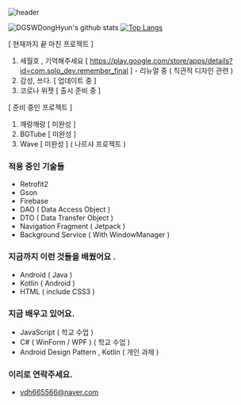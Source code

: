 ![header](https://capsule-render.vercel.app/api?type=wave&color=gradient&height=250&section=header&text=안녕하세요%20%20👋&fontSize=60&fontAlignY=35)


![DGSWDongHyun's github stats](https://github-readme-stats.vercel.app/api?username=DGSWDongHyun&show_icons=true&theme=cobalt)  [![Top Langs](https://github-readme-stats.vercel.app/api/top-langs/?username=DGSWDongHyun&layout=compact)](https://github.com/anuraghazra/github-readme-stats)

[ 현재까지 끝 마친 프로젝트 ] 

1. 세월호 , 기억해주세요 [ https://play.google.com/store/apps/details?id=com.solo_dev.remember_final ] - 리뉴얼 중 ( 직관적 디자인 관련 )
2. 감성, 쓰다. [ 업데이트 중 ]
3. 코로나 위젯 [ 출시 준비 중 ]

[ 준비 중인 프로젝트 ]

1. 깨랑깨랑 [ 미완성 ]
2. BGTube [ 미완성 ]
3. Wave [ 미완성 ] ( 나르샤 프로젝트 )

### 적용 중인 기술들

- Retrofit2
- Gson
- Firebase
- DAO ( Data Access Object )
- DTO ( Data Transfer Object )
- Navigation Fragment ( Jetpack )
- Background Service ( With WindowManager )

### 지금까지 이런 것들을 배웠어요 .

- Android ( Java )
- Kotlin ( Android )
- HTML ( include CSS3 )

### 지금 배우고 있어요.

- JavaScript ( 학교 수업 )
- C# ( WinForm / WPF ) ( 학교 수업 )
- Android Design Pattern , Kotlin ( 개인 과제 )

### 이리로 연락주세요.

- ydh665566@naver.com

